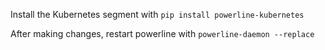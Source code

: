 Install the Kubernetes segment with `pip install powerline-kubernetes`

After making changes, restart powerline with `powerline-daemon --replace`
